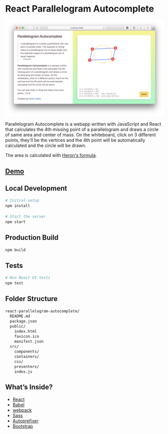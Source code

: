 # React Parallelogram Autocomplete

![React Parallelogram Autocomplete](screenshot.png)

Parallelogram Autocomplete is a webapp written with JavaScript and React that calculates the 4th missing point of a parallelogram and draws a circle of same area and center of mass. On the whiteboard, click on 3 different points, they'll be the vertices and the 4th point will be automatically calculated and the circle will be drawn.

The area is calculated with [Heron's formula](https://en.wikipedia.org/wiki/Heron%27s_formula).

## [Demo](https://se-parallelogram-autocomplete.herokuapp.com)

## Local Development

```bash
# Initial setup
npm install

# Start the server
npm start
```

## Production Build

```bash
npm build
```

## Tests

```bash
# Run React UI tests
npm test
```

## Folder Structure

```
react-parallelogram-autocomplete/
  README.md
  package.json
  public/
    index.html
    favicon.ico
    manifest.json
  src/
    components/
    containers/
    css/
    presenters/
    index.js
```

## What’s Inside?

* [React](https://facebook.github.io/react)
* [Babel](http://babeljs.io)
* [webpack](https://webpack.js.org)
* [Sass](http://sass-lang.com)
* [Autoprefixer](https://github.com/postcss/autoprefixer)
* [Bootstrap](http://getbootstrap.com)
